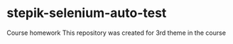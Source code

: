 # stepik-selenium-auto-test
Course homework
This repository was created for 3rd theme in the course
